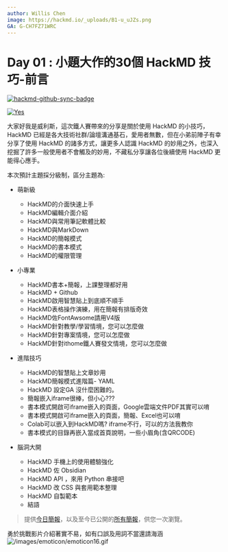 ```yaml
---
author: Willis Chen
image: https://hackmd.io/_uploads/B1-u_uJZs.png
GA: G-CH7FZ71WRC
---
```



# Day 01 : 小題大作的30個 HackMD 技巧-前言

[![hackmd-github-sync-badge](https://hackmd.io/SZQ3POMHSNqys-S9u4mVRQ/badge)](https://hackmd.io/SZQ3POMHSNqys-S9u4mVRQ)


[![Yes](https://img.youtube.com/vi/GOP4G21aNIg/0.jpg)](https://www.youtube.com/watch?v=GOP4G21aNIg)


大家好我是威利斯，這次鐵人賽帶來的分享是關於使用 HackMD 的小技巧，HackMD 已經是各大技術社群/論壇溝通基石，愛用者無數，但在小弟前陣子有幸分享了使用 HackMD 的諸多方式，讓更多人認識 HackMD 的妙用之外，也深入挖掘了許多一般使用者不會觸及的妙用，不藏私分享讓各位後續使用 HackMD 更能得心應手。

本次預計主題採分級制，區分主題為:
- 萌新級 
    - HackMD的介面快速上手
    - HackMD編輯介面介紹
    - HackMD與常用筆記軟體比較
    - HackMD與MarkDown
    - HackMD的簡報模式
    - HackMD的書本模式
    - HackMD的權限管理

- 小專業
    - HackMD書本+簡報，上課整理都好用
    - HackMD + Github
    - HackMD啟用智慧貼上到底順不順手
    - HackMD表格操作演練，用在簡報有排版奇效
    - HackMD佐FontAwsome請用V4版
    - HackMD針對教學/學習情境，您可以怎麼做
    - HackMD針對專案情境，您可以怎麼做
    - HackMD針對ithome鐵人賽發文情境，您可以怎麼做

- 進階技巧
    - HackMD的智慧貼上文章妙用
    - HackMD簡報模式進階篇- YAML
    - HackMD 設定GA 沒什麼困難的。
    - 簡報嵌入iframe很棒，但小心???
    - 書本模式開啟可iframe嵌入的頁面，Google雲端文件PDF其實可以唷
    - 書本模式開啟可iframe嵌入的頁面，簡報、Excel也可以唷
    - Colab可以嵌入到HackMD嗎? iframe不行，可以的方法我教你
    - 書本模式的目錄再嵌入當成首頁說明，一些小眉角(含QRCODE)

- 腦洞大開
    - HackMD 手機上的使用體驗強化
    - HackMD 佐 Obsidian 
    - HackMD API ，來用 Python 串接吧
    - HackMD 改 CSS 與套用範本整理
    - HackMD 自製範本
    - 結語

> 提供[今日簡報](https://hackmd.io/@wiimax/intro-hackmd-01)，以及至今已公開的[所有簡報](https://hackmd.io/@wiimax/intro-hackmd-slides)，供您一次瀏覽。



勇於挑戰影片介紹著實不易，如有口誤及用詞不當還請海涵
![/images/emoticon/emoticon16.gif](/images/emoticon/emoticon16.gif)
